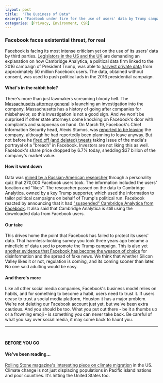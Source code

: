 ```yaml
---
layout: post
title:  "The Business of Data"
excerpt: "Facebook under fire for the use of users' data by Trump campaign without consent. On our reading list is a story on climate migration in the US."
categories: [Privacy, Environment, CSR]
---
```


### Facebook faces existential threat, for real

Facebook is facing its most intense criticism yet on the use of its users' data by third parties. <a href="https://www.nytimes.com/2018/03/18/us/cambridge-analytica-facebook-privacy-data.html" target="_blank">Legislators in the US and the UK</a> are demanding an explanation on how Cambridge Analytica, a political data firm linked to the 2016 campaign of President Trump, was able to <a href="https://www.nytimes.com/2018/03/17/us/politics/cambridge-analytica-trump-campaign.html?hp&action=click&pgtype=Homepage&clickSource=story-heading&module=first-column-region&region=top-news&WT.nav=top-news" target="_blank">harvest private data</a> from approximately 50 million Facebook users. The data, obtained without consent, was used to push political ads in the 2016 presidential campaign.

#### What's in the rabbit hole?

There's more than just lawmakers screaming bloody hell. The <a href="https://twitter.com/MassAGO/status/975052674818347013" target="_blank">Massachusetts attorney general</a> is launching an investigation into the company. Massachusetts has a history of going after companies for misbehavior, so this investigation is not a good sign. And we won't be surprised if other state attorneys come knocking on Facebook's door with complaints and subpoenas on hand. On March 19, Facebook's Chief Information Security head, Alexis Stamos, was <a href="https://www.axios.com/report-facebook-information-security-head-alex-stamos-leaves-27aa5a90-b5af-43a5-8f1c-d6a88d955b5a.html?source=sidebar" target="_blank">reported to be leaving</a> the company, although he had reportedly been planning to leave anyway. But not before he <a href="https://www.cnet.com/news/if-a-facebook-stamos-cabridge-analytica-exec-deletes-his-tweet-does-it-still-make-a-sound/" target="_blank">fired off (and deleted) tweets</a> taking issue of the media's portrayal of a "breach" in Facebook. Investors are not liking this as well. Facebook's share price dropped by 6.7% today, shedding $37 billion of the company's market value.

#### How it went down

Data was <a href="https://www.cnbc.com/2018/03/18/facebook-failing-zuckerberg-and-sandberg-absent-commentary.html" target="_blank">mined by a Russian-American researcher</a> through a personality quiz that 270,000 Facebook users took. The information included the users' location and "likes". The researcher passed on the data to Cambridge Analytica, owned by a key Trump supporter, which used the information to tailor political campaigns on behalf of Trump's political run. Facebook reacted by announcing that it had <a href="https://www.cnbc.com/2018/03/16/facebook-bans-cambridge-analytica.html" target="_blank">"suspended" Cambridge Analytica from Facebook</a>. It also said that Cambridge Analytica is still using the downloaded data from Facebook users.  

#### Our take

This drives home the point that Facebook has failed to protect its users' data. That harmless-looking survey you took three years ago became a minefield of data used to promote the Trump campaign. This is also yet <a href="https://www.sustainabilitymatters.info/privacy/2018/02/20/mueller.html" target="_blank">another evidence that Facebook has become the weapon of choice</a> for disinformation and the spread of fake news. We think that whether Silicon Valley likes it or not, regulation is coming, and its coming sooner than later. No one said adulting would be easy.

#### And there's more

Like all other social media companies, Facebook's business model relies on habits, and for something to become a habit, users need to trust it. If users cease to trust a social media platform, Houston it has a major problem. We're not deleting our Facebook account just yet, but we've been extra cautious. And you should be too. What you put out there - be it a thumbs up or a frowning emoji - is something you can never take back. Be careful of what you say over social media, it may come back to haunt you.

* * *
<br />

**BEFORE YOU GO**

#### **We've been reading...**

<a href="https://www.rollingstone.com/politics/news/welcome-to-the-age-of-climate-migration-w516974" target="_blank">Rolling Stone magazine's interesting piece on climate migration</a> in the US. Climate change is not just displacing populations in Pacific island nations and poor countries. It's hitting the United States too.

